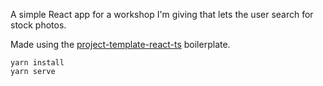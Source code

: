 A simple React app for a workshop I'm giving that lets the user search for stock photos.

Made using the [project-template-react-ts](https://github.com/kvendrik/project-template-react-ts) boilerplate.

```
yarn install
yarn serve
```